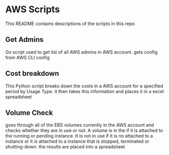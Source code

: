 # AWS Scripts

This README contains descriptions of the scripts in this repo

## Get Admins

Go script used to get list of all AWS admins in AWS account. gets config from AWS CLI config

## Cost breakdown

This Python script breaks down the costs in a AWS account for a specified period by Usage Type. it then takes this information and places it in a excel spreadsheet

## Volume Check

goes through all of the EBS volumes currently in the AWS account and checks whether they are in use or not. A volume is in the if it is attached to the running or pending instance. It is not in use if it is no attached to a instance or it is attached to a instance that is stopped, terminated or shutting-down. the results are placed into a spreadsheet
